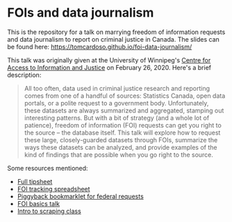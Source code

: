 # FOIs and data journalism

This is the repository for a talk on marrying freedom of information requests and data journalism to report on criminal justice in Canada. The slides can be found here: https://tomcardoso.github.io/foi-data-journalism/

This talk was originally given at the University of Winnipeg's [Centre for Access to Information and Justice](https://www.uwinnipeg.ca/caij/) on February 26, 2020. Here's a brief description:

> All too often, data used in criminal justice research and reporting comes from one of a handful of sources: Statistics Canada, open data portals, or a polite request to a government body. Unfortunately, these datasets are always summarized and aggregated, stamping out interesting patterns. But with a bit of strategy (and a whole lot of patience), freedom of information (FOI) requests can get you right to the source – the database itself. This talk will explore how to request these large, closely-guarded datasets through FOIs, summarize the ways these datasets can be analyzed, and provide examples of the kind of findings that are possible when you go right to the source.

Some resources mentioned:

- [Full tipsheet](https://docs.google.com/document/d/1gD_mcXhp_uonu5g88oFcGm-ZibmPW2CF9zL64BRJQmw/)
- [FOI tracking spreadsheet](https://docs.google.com/spreadsheets/d/1dKy_NL2X_u6IQhBPAy7ZFvvqYcvi5m3G4u8bB3P-hpc/)
- [Piggyback bookmarklet for federal requests](https://tomcardoso.github.io/piggyback/)
- [FOI basics talk](https://github.com/tomcardoso/foi-basics)
- [Intro to scraping class](https://github.com/tomcardoso/intro-to-scraping)
